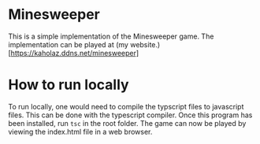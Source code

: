 # Minesweeper
This is a simple implementation of the Minesweeper game. The implementation can be played at (my website.)[https://kaholaz.ddns.net/minesweeper]

# How to run locally
To run locally, one would need to compile the typscript files to javascript files. This can be done with the typescript compiler. Once this program has been installed, run `tsc` in the root folder. The game can now be played by viewing the index.html file in a web browser.
